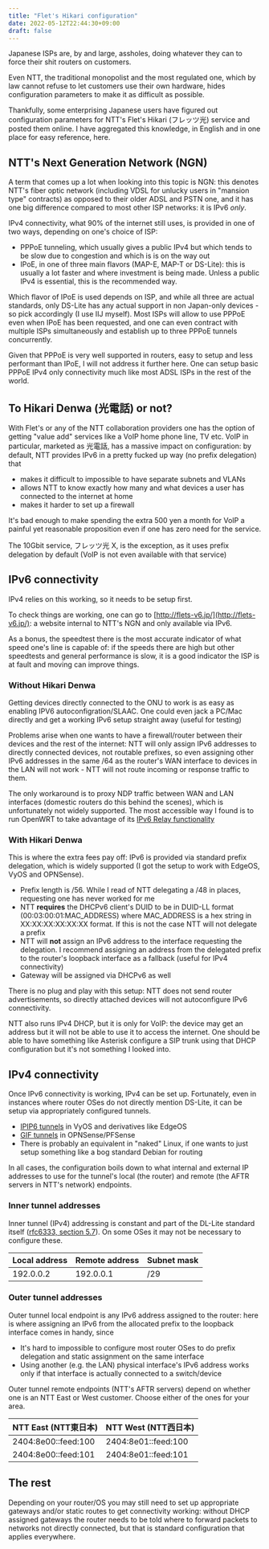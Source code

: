 ```yaml
---
title: "Flet's Hikari configuration"
date: 2022-05-12T22:44:30+09:00
draft: false
---
```


Japanese ISPs are, by and large, assholes, doing whatever they can to force their shit routers on customers.

Even NTT, the traditional monopolist and the most regulated one, which by law cannot refuse to let customers use their own hardware, hides configuration parameters to make it as difficult as possible.

Thankfully, some enterprising Japanese users have figured out configuration parameters for NTT's Flet's Hikari (フレッツ光) service and posted them online. I have aggregated this knowledge, in English and in one place for easy reference, here.

## NTT's Next Generation Network (NGN)

A term that comes up a lot when looking into this topic is NGN: this denotes NTT's fiber optic network (including VDSL for unlucky users in "mansion type" contracts) as opposed to their older ADSL and PSTN one, and it has one big difference compared to most other ISP networks: it is IPv6 *only*.

IPv4 connectivity, what 90% of the internet still uses, is provided in one of two ways, depending on one's choice of ISP:

- PPPoE tunneling, which usually gives a public IPv4 but which tends to be slow due to congestion and which is is on the way out
- IPoE, in one of three main flavors (MAP-E, MAP-T or DS-Lite): this is usually a lot faster and where investment is being made. Unless a public IPv4 is essential, this is the recommended way.

Which flavor of IPoE is used depends on ISP, and while all three are actual standards, only DS-Lite has any actual support in non Japan-only devices - so pick accordingly (I use IIJ myself). Most ISPs will allow to use PPPoE even when IPoE has been requested, and one can even contract with multiple ISPs simultaneously and establish up to three PPPoE tunnels concurrently.

Given that PPPoE is very well supported in routers, easy to setup and less performant than IPoE, I will not address it further here. One can setup basic PPPoE IPv4 only connectivity much like most ADSL ISPs in the rest of the world.

## To Hikari Denwa (光電話) or not?

With Flet's or any of the NTT collaboration providers one has the option of getting "value add" services like a VoIP home phone line, TV etc. VoIP in particular, marketed as 光電話, has a massive impact on configuration: by default, NTT provides IPv6 in a pretty fucked up way (no prefix delegation) that

- makes it difficult to impossible to have separate subnets and VLANs
- allows NTT to know exactly how many and what devices a user has connected to the internet at home
- makes it harder to set up a firewall

It's bad enough to make spending the extra 500 yen a month for VoIP a painful yet reasonable proposition even if one has zero need for the service.

The 10Gbit service, フレッツ光 X, is the exception, as it uses prefix delegation by default (VoIP is not even available with that service)

## IPv6 connectivity

IPv4 relies on this working, so it needs to be setup first.

To check things are working, one can go to [http://flets-v6.jp/](http://flets-v6.jp/): a website internal to NTT's NGN and only available via IPv6.

As a bonus, the speedtest there is the most accurate indicator of what speed one's line is capable of: if the speeds there are high but other speedtests and general performance is slow, it is a good indicator the ISP is at fault and moving can improve things.

### Without Hikari Denwa

Getting devices directly connected to the ONU to work is as easy as enabling IPV6 autoconfigration/SLAAC. One could even jack a PC/Mac directly and get a working IPv6 setup straight away (useful for testing)

Problems arise when one wants to have a firewall/router between their devices and the rest of the internet: NTT will only assign IPv6 addresses to directly connected devices, not routable prefixes, so even assigning other IPv6 addresses in the same /64 as the router's WAN interface to devices in the LAN will not work - NTT will not route incoming or response traffic to them.

The only workaround is to proxy NDP traffic between WAN and LAN interfaces (domestic routers do this behind the scenes), which is unfortunately not widely supported. The most accessible way I found is to run OpenWRT to take advantage of its [IPv6 Relay functionality](https://openwrt.org/docs/guide-user/network/ipv6/configuration#ipv6_relay)

### With Hikari Denwa

This is where the extra fees pay off: IPv6 is provided via standard prefix delegation, which is widely supported (I got the setup to work with EdgeOS, VyOS and OPNSense).

- Prefix length is /56. While I read of NTT delegating a /48 in places, requesting one has never worked for me
- NTT **requires** the DHCPv6 client's DUID to be in DUID-LL format (00:03:00:01:MAC_ADDRESS) where MAC_ADDRESS is a hex string in XX:XX:XX:XX:XX:XX format. If this is not the case NTT will not delegate a prefix
- NTT will **not** assign an IPv6 address to the interface requesting the delegation. I recommend assigning an address from the delegated prefix to the router's loopback interface as a fallback (useful for IPv4 connectivity)
- Gateway will be assigned via DHCPv6 as well

There is no plug and play with this setup: NTT does not send router advertisements, so directly attached devices will not autoconfigure IPv6 connectivity.

NTT also runs IPv4 DHCP, but it is only for VoIP: the device may get an address but it will not be able to use it to access the internet. One should be able to have something like Asterisk configure a SIP trunk using that DHCP configuration but it's not something I looked into.

## IPv4 connectivity

Once IPv6 connectivity is working, IPv4 can be set up. Fortunately, even in instances where router OSes do not directly mention DS-Lite, it can be setup via appropriately configured tunnels.

- [IPIP6 tunnels](https://docs.vyos.io/en/latest/configuration/interfaces/tunnel.html#ipip6) in VyOS and derivatives like EdgeOS 
- [GIF tunnels](https://docs.opnsense.org/manual/other-interfaces.html#gif) in OPNSense/PFSense
- There is probably an equivalent in "naked" Linux, if one wants to just setup something like a bog standard Debian for routing

In all cases, the configuration boils down to what internal and external IP addresses to use for the tunnel's local (the router) and remote (the AFTR servers in NTT's network) endpoints.

### Inner tunnel addresses

Inner tunnel (IPv4) addressing is constant and part of the DL-Lite standard itself ([rfc6333, section 5.7](https://www.rfc-editor.org/rfc/rfc6333)). On some OSes it may not be necessary to configure these.

Local address | Remote address | Subnet mask
--------------|----------------|-------------
192.0.0.2     | 192.0.0.1      | /29

### Outer tunnel addresses

Outer tunnel local endpoint is any IPv6 address assigned to the router: here is where assigning an IPv6 from the allocated prefix to the loopback interface comes in handy, since

- It's hard to impossible to configure most router OSes to do prefix delegation and static assignment on the same interface
- Using another (e.g. the LAN) physical interface's IPv6 address works only if that interface is actually connected to a switch/device

Outer tunnel remote endpoints (NTT's AFTR servers) depend on whether one is an NTT East or West customer. Choose either of the ones for your area.

NTT East (NTT東日本) | NTT West (NTT西日本)
---------------------|--------------------
2404:8e00::feed:100  | 2404:8e01::feed:100
2404:8e00::feed:101  | 2404:8e01::feed:101

## The rest

Depending on your router/OS you may still need to set up appropriate gateways and/or static routes to get connectivity working: without DHCP assigned gateways the router needs to be told where to forward packets to networks not directly connected, but that is standard configuration that applies everywhere.